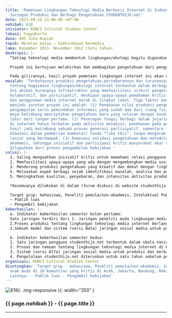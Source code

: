 ```yaml
---
title: 'Pemetaan Lingkungan Teknologi Media Berbasis Internet di Indonesia: Menuju
  Jaringan Produksi dan Berbagi Pengetahuan STUDENTHIJO.net'
date: 2011-09-16 11:08:00 +07:00
nohibah: 618
inisiator: KUNCI Cultural Studies Center
lokasi: Yogyakarta
dana: 995 Juta Rupiah
topik: Meretas batas – kebhinekaan bermedia
lama: Desember 2011- November 2012 (Satu tahun)
deskripsi: |-
  “Setiap teknologi media membentuk lingkungan/ekologi begitu digunakan, ia bisa bersesuaian dengan tujuan penciptaannya, mengalami perubahan dramatis di tangan pengguna, yang kadang sampai memodifikasi bentuk generasi selanjutnya dari teknologi tersebut. Di Indonesia, berbagai relasi tengah terbentuk antara pengguna dan media berbasis Internet (dengan berbagai ragamnya). Baru sedikit yang diketahui tentang bagaimana lingkungan tersebut berkembang dan apa relasinya dengan perubahan sosial. Lebih sedikit lagi upaya pembelajaran dan pendorongan produk pengetahuan ini ke dalam proses pengembangan kebijakan publik.

  Proyek ini bertujuan melahirkan dan membagikan pengetahuan dari pengguna untuk pengguna mengenai perubahan sosial di sekitar praktik bermedia internet, dengan diperantarai satu platform media sosial yang memungkinkan orang untuk mengunggah hasil amatannya kesehariannya ke dalam jaringan, mendiskusikan, menganalisa, dan mengembangkan rekomendasi dari temuannya. Seluruh gagasan, rancangan, pelaksanaan, penyusunan penelitian dan distribusi hasilnya ditentukan secara partisipatif oleh para pengguna dari berbagai komunitas di daerah dan didukung didukung oleh aktivitas luar jaringan (lokakarya, sosialiasi).

  Pada gilirannya, hasil proyek pemetaan lingkungan internet ini akan diacu sebagai model bagi riset lanjutan mengenai lingkungan teknologi konvergensi media bersamaan dengan pengembangan studenthijo.net, sebuah media sosial untuk memproduksi dan berbagi pengetahuan. Sasaran kegiatan yang dimediasi studenthijo.net adalah pengembangan masyarakat kritis melalui perluasan partisipasi dan kolaborasi ke arah tradisi intelektual publik yang berkesinambungan secara lokal dan berdampak pada perubahan secara nasional.”
masalah: 'Terbatasnya produksi pengetahuan,persebarannya dan turunannya dalam kebijakan,
  tentang bagaimana lingkungan/ekologi internet terbentuk dalam berbagai relasi pengguna-media.
  Ini akibat kurangnya infrastruktur yang memfasilitasi sirkuit pengetahuan yang terbuka,
  kolaboratif, dan partisipatif, meskipun upaya-upaya pemahaman kritis tengah dilakukan
  dan penggunaan media internet marak di tingkat lokal. Tiga faktor penyebab yang
  menjadi sorotan proyek ini adalah: (1) Penekanan nilai produksi pengetahuan pada
  pengumpulan serta pemindahan informasi yang sudah ada dari ruang fisik ke ruang
  maya ketimbang menciptakan pengetahuan baru yang relevan dengan kondisi lokal dan
  lahir dari tangan pertama. (2) Penerapan fungsi berbagi dalam jejaring sosial media
  di internet hanya terbatas pada aktivitas eksebisi; penekanan pada pengetahuan sebagai
  hasil jadi ketimbang sebuah proses generasi partisipatif, sementara fungsi interaksi
  dibatasi dalam pemberian komentar/ tanda “like this”, tanpa mengarah pada tindak
  lanjut yang berdampak. (3) Dominasi validasi pengetahuan dan metodologi oleh rezim
  akademis, sehingga inisiatif dan partisipasi kritis masyarakat akar rumput sering
  diluputkan dari proses pengambilan kebijakan.'
solusi: |-
  1. Saling menguatkan inisiatif kritis untuk memahami relasi pengguna-media internet serta perubahan yang dibawanya di Indonesia melalui kerja kolaborasi dan berjaringan serta mengarahkannya pada diskusi yang aktif ke arah pembelajaran bersama dan pengembangan kebijakan.
  2. Memfasilitasi upaya-upaya yang ada dengan mengembangkan media sosial yang memungkinkan produksi dan distribusi pengetahuan di tingkat antar-lokal dan nasional.
  3. Mendorong produksi pengetahuan yang kreatif dan dekat dengan lingkungan sekitar sembari melibatkan proses penyusunan metodologi pengamatan sosial yang partisipatif, terbuka dan relevan dengan kepentingan lokal-nasional.
  4. Meluaskan aspek berbagi sejak identifikasi masalah, analisa dan penguraian temuan, pengujian hasil sampai dengan tindak lanjutnya di level pengambilan dan pengujian kelayakan kebijakan publik.
  5. Meningkatkan kualitas, penyebaran, dan intensitas aktivitas produksi dan berbagi pengetahuan sesama pengguna (peer-to-peer) melalui sistem validasi pengetahuan yang dikembangkan secara partisipatif, setara, dan kontekstual.

  *Kesemuanya dilakukan di dalam (forum diskusi di website studenthijo.net, sosialisasi gagasan, call for public participation, pertukaran dan persebaran informasi via twitter, facebook) dan luar (sosialiasi lewat pertemuan terbuka dan lokakarya di Aceh, Bandung, Surabaya, Yogyakarta, Lombok, dan Makassar)

  Target grup: mahasiswa, Peneliti pemula/non-akademis, Intelektual Publik, anak muda di 10 Komunitas yang kritis di Aceh, Jakarta, Bandung, Makassar, Lombok. Lainnya:
  – Publik luas
  – Pengambil kebijakan
keberhasilan: |-
  a. Indikator keberhasilan semester bulan pertama:
  Satu jaringan terdiri dari 1. Jaringan peneliti muda lingkungan media internet dari Aceh, Bandung, Surabaya, Makassar, Lombok terbentuk di studenthijo.net
  2.Proses produksi tentang lingkungan teknologi media internet berlangsung di 6 daerah dapat diakses dan dikembangkan publik
  3.Sebuah model dan sistem (versi Beta) jaringan sosial media untuk produksi dan berbagi pengetahuan di Indonesia terbentuk

  b. Indikator keberhasilan semester kedua:
  1. Satu jaringan pengguna studenthijo.net terbentuk dalam skala nasional (100 orang)
  2. Proses dan temuan tentang lingkungan teknologi media internet di berbagai daerah di Indonesia dapat diakses dan dikembangkan publik
  3. Sistem (versi Alfa) jaringan sosial media untuk produksi dan berbagi pengetahuan di Indonesia terbentuk dan dapat dikembangkan oleh publik.
  4. Pengelolaan studenthijo.net diteruskan untuk satu tahun sebelum pemeilikannya dilepas sepenunya kepada publik”
organisasi: KUNCI Cultural Studies Center
diuntungkan: 'Target grup - mahasiswa, Peneliti pemula/non-akademis, Intelektual Publik,
  anak muda di 10 Komunitas yang kritis di Aceh, Jakarta, Bandung, Makassar, Lombok
  Lainnya: - Publik luas - Pengambil kebijakan'
---
```


![618](/static/img/hibahcmb/618.png){: .img-responsive }{: width="350" }

### {{ page.nohibah }} - {{ page.title }}

---
